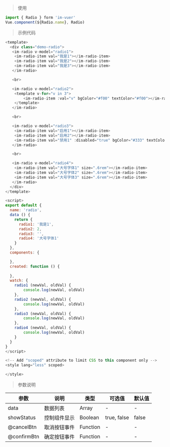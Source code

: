 
> 使用
```js
import { Radio } form 'im-vuer'
Vue.component(${Radio.name}, Radio)
```

> 示例代码
```js
<template>
  <div class="demo-radio">
   <im-radio v-model="radio1">
   	<im-radio-item val="我是1"></im-radio-item>
   	<im-radio-item val="我是2"></im-radio-item>
   	<im-radio-item val="我是3"></im-radio-item>
   </im-radio>

   <br>

   <im-radio v-model="radio2">
   	<template v-for="v in 3">
   		<im-radio-item :val="v" bgColor="#f00" textColor="#f00"></im-radio-item>
   	</template>
   </im-radio>

   <br>

   <im-radio v-model="radio3">
   	<im-radio-item val="启用1"></im-radio-item>
   	<im-radio-item val="启用2"></im-radio-item>
   	<im-radio-item val="禁用1" :disabled="true" bgColor="#333" textColor="#333"></im-radio-item>
   </im-radio>

   <br>

   <im-radio v-model="radio4">
   	<im-radio-item val="大号字体1" size=".6rem"></im-radio-item>
   	<im-radio-item val="大号字体2" size=".6rem"></im-radio-item>
   	<im-radio-item val="大号字体3" size=".6rem"></im-radio-item>
   </im-radio>
  </div>
</template>

<script>
export default {
  name: 'radio',
  data () {
    return {
      radio1: '我是1',
      radio2: 2,
      radio3: '',
      radio4: '大号字体1'
    }
  },
  components: {

  },
  created: function () {
    
  },
  watch: {
  	radio1 (newVal, oldVal) {
  		console.log(newVal, oldVal)
  	},
  	radio2 (newVal, oldVal) {
  		console.log(newVal, oldVal)
  	},
  	radio3 (newVal, oldVal) {
  		console.log(newVal, oldVal)
  	},
  	radio4 (newVal, oldVal) {
  		console.log(newVal, oldVal)
  	}
  }
}
</script>

<!-- Add "scoped" attribute to limit CSS to this component only -->
<style lang="less" scoped>

</style>

```
> 参数说明

  <div>
   <table>
    <thead>
     <tr>
      <th>参数</th> 
      <th>说明</th> 
      <th>类型</th> 
      <th>可选值</th> 
      <th>默认值</th>
     </tr>
    </thead> 
    <tbody>
    <tr>
      <td>data</td> 
      <td>数据列表</td> 
      <td>Array</td> 
      <td>-</td> 
      <td>-</td>
    </tr>
    <tr>
      <td>showStatus</td> 
      <td>控制组件显示</td> 
      <td>Boolean</td> 
      <td>true, false</td> 
      <td>false</td>
    </tr>
    <tr>
      <td>@cancelBtn</td> 
      <td>取消按钮事件</td> 
      <td>Function</td> 
      <td>-</td> 
      <td>-</td>
    </tr>
    <tr>
      <td>@confirmBtn</td> 
      <td>确定按钮事件</td> 
      <td>Function</td> 
      <td>-</td> 
      <td>-</td>
    </tr>
    </tbody>
   </table>
  </div>
  